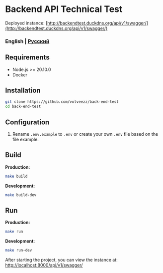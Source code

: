 # Backend API Technical Test

Deployed instance: [http://backendtest.duckdns.org/api/v1/swagger/](http://backendtest.duckdns.org/api/v1/swagger/)

### English | [Русский](https://github.com/volveezz/back-end-test/blob/main/README_RU.md)

## Requirements

-  Node.js >= 20.10.0
-  Docker

## Installation

```bash
git clone https://github.com/volveezz/back-end-test
cd back-end-test
```

## Configuration

1. Rename `.env.example` to `.env` or create your own `.env` file based on the file example.

## Build

**Production:**

```bash
make build
```

**Development:**

```bash
make build-dev
```

## Run

**Production:**

```bash
make run
```

**Development:**

```bash
make run-dev
```

After starting the project, you can view the instance at: [http://localhost:8000/api/v1/swagger/](http://localhost:8000/api/v1/swagger/)
